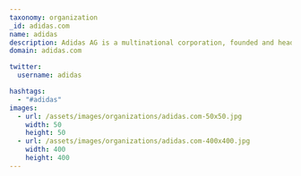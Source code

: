 ```yaml
---
taxonomy: organization
_id: adidas.com
name: adidas
description: Adidas AG is a multinational corporation, founded and headquartered in Herzogenaurach, Germany, that designs and manufactures shoes, clothing and accessories. It is the largest sportswear manufacturer in Europe.
domain: adidas.com

twitter:
  username: adidas

hashtags:
  - "#adidas"
images:
  - url: /assets/images/organizations/adidas.com-50x50.jpg
    width: 50
    height: 50
  - url: /assets/images/organizations/adidas.com-400x400.jpg
    width: 400
    height: 400
---
```

